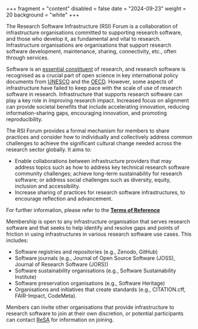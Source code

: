 +++
fragment = "content"
disabled = false
date = "2024-09-23"
weight = 20
background = "white"
+++

The Research Software Infrastructure (RSI) Forum is a collaboration of infrastructure organisations committed to supporting research software, and those who develop it, as fundamental and vital to research. Infrastructure organisations are organisations that support research software development, maintenance, sharing, connectivity, etc., often through services.

Software is an [essential constituent](https://doi.org/10.1038/s43588-024-00651-2) of research, and research software is recognised as a crucial part of open science in key international policy documents from [UNESCO](https://en.unesco.org/science-sustainable-future/open-science/recommendation) and the [OECD](https://www.oecd.org/sti/recommendation-access-to-research-data-from-public-funding.htm). However, some aspects of infrastructure have failed to keep pace with the scale of use of research software in research. Infrastructure that supports research software can play a key role in improving research impact. Increased focus on alignment can provide societal benefits that include accelerating innovation, reducing information-sharing gaps, encouraging innovation, and promoting reproducibility. 

The RSI Forum provides a formal mechanism for members to share practices and consider how to individually and collectively address common challenges to achieve the significant cultural change needed across the research sector globally. It aims to:

- Enable collaborations between infrastructure providers that may address topics such as how to address key technical research software community challenges; achieve long-term sustainability for research software; or address social challenges such as diversity, equity, inclusion and accessibility.
- Increase sharing of practices for research software infrastructures, to encourage reflection and advancement.

For further information, please refer to the [**Terms of Reference**](https://docs.google.com/document/d/1nsbAi_Uag-r2bL3-8Zy6W_UUj6FXzdNB5-OxQUm8fv8/edit)  

Membership is open to any infrastructure organisation that serves research software and that seeks to help identify and resolve gaps and points of friction in using infrastructures in various research software use cases. This includes:

- Software registries and repositories (e.g., Zenodo, GitHub)
- Software journals (e.g., Journal of Open Source Software (JOSS), Journal of Research Software (JORS))
- Software sustainability organisations (e.g., Software Sustainability Institute)
- Software preservation organisations (e.g., Software Heritage)
- Organisations and initiatives that create standards (e.g., CITATION.cff, FAIR-Impact, CodeMeta). 

Members can invite other organisations that provide infrastructure to research software to join at their own discretion, or potential participants can contact [ReSA](mailto:info@researchsoft.org) for information on joining.

